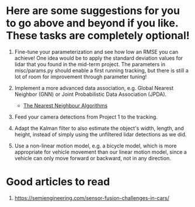 # Here are some suggestions for you to go above and beyond if you like. These tasks are completely optional!

1. Fine-tune your parameterization and see how low an RMSE you can achieve! One idea would be to apply the standard deviation values for lidar that you found in the mid-term project. The parameters in misc/params.py should enable a first running tracking, but there is still a lot of room for improvement through parameter tuning!

2. Implement a more advanced data association, e.g. Global Nearest Neighbor (GNN) or Joint Probabilistic Data Association (JPDA).
    - [The Nearest Neighbour Algorithms](https://www.youtube.com/watch?v=aSO5qWK-8Ts&ab_channel=MultipleObjectTracking)
    
3. Feed your camera detections from Project 1 to the tracking.

4. Adapt the Kalman filter to also estimate the object's width, length, and height, instead of simply using the unfiltered lidar detections as we did.

5. Use a non-linear motion model, e.g. a bicycle model, which is more appropriate for vehicle movement than our linear motion model, since a vehicle can only move forward or backward, not in any direction.



# Good articles to read

1. https://semiengineering.com/sensor-fusion-challenges-in-cars/